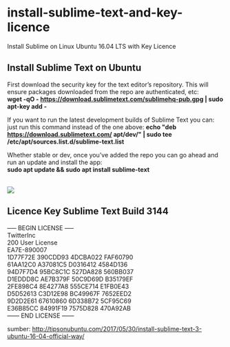# install-sublime-text-and-key-licence
Install Sublime on Linux Ubuntu 16.04 LTS with Key Licence

## Install Sublime Text on Ubuntu
First download the security key for the text editor’s repository. This will ensure packages downloaded from the repo are authenticated, etc:<br />
<b>wget -qO - https://download.sublimetext.com/sublimehq-pub.gpg | sudo apt-key add -</b> <br />

If you want to run the latest development builds of Sublime Text you can: just run this command instead of the one above:
<b>echo "deb https://download.sublimetext.com/ apt/dev/" | sudo tee /etc/apt/sources.list.d/sublime-text.list</b> <br />

Whether stable or dev, once you’ve added the repo you can go ahead and run an update and install the app: <br />
<b>sudo apt update && sudo apt install sublime-text</b> <br /><br />

<img src="http://www.omgubuntu.co.uk/wp-content/uploads/2017/05/sublime-text-app-launcher.jpg" />

## Licence Key Sublime Text Build 3144
—– BEGIN LICENSE —–<br />
TwitterInc<br />
200 User License<br />
EA7E-890007<br />
1D77F72E 390CDD93 4DCBA022 FAF60790<br />
61AA12C0 A37081C5 D0316412 4584D136<br />
94D7F7D4 95BC8C1C 527DA828 560BB037<br />
D1EDDD8C AE7B379F 50C9D69D B35179EF<br />
2FE898C4 8E4277A8 555CE714 E1FB0E43<br />
D5D52613 C3D12E98 BC49967F 7652EED2<br />
9D2D2E61 67610860 6D338B72 5CF95C69<br />
E36B85CC 84991F19 7575D828 470A92AB<br />
—— END LICENSE ——<br />

sumber: http://tipsonubuntu.com/2017/05/30/install-sublime-text-3-ubuntu-16-04-official-way/
